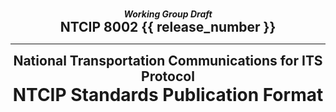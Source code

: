 #

<div style="text-align: center; font-style: italic; font-weight: bold;">
  Working Group Draft
</div>

<div style="text-align: center; font-size: 1.5em; font-weight: bold;">
  NTCIP 8002 {{ release_number }}
</div>

---

<div style="text-align: center; font-size: 1.5em; font-weight: bold;">
  National Transportation Communications for ITS Protocol
</div>

<div style="text-align: center; font-size: 2em; font-weight: bold;">
  NTCIP Standards Publication Format
</div>
<div></div>
